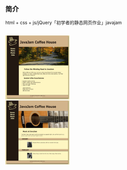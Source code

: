 
## 简介

html + css + js/jQuery「初学者的静态网页作业」javajam


<br>
<img src="pic1.png" style="width: 200px; height: 200px">
<br>
<img src="pic2.png" style="width: 200px; height: 200px">



